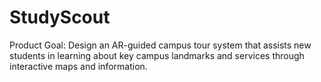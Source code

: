 # StudyScout
Product Goal: Design an AR-guided campus tour system that assists new students in learning about key campus landmarks and services through interactive maps and information.
